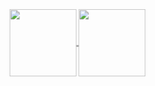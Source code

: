 <div align="center">
<a href="https://github.com/fyrhen">
  <img align="center" height="120" src="https://git-hub-stats-sand.vercel.app/api/?username=fyrhen&count_private=true&hide=contribs&show_icons=true&theme=github_dark" />
</a>
<a href="https://github.com/fyrhen">
  <img align="center" height="120" src="https://git-hub-stats-sand.vercel.app/api/top-langs/?username=fyrhen&layout=compact&langs_count=4&theme=github_dark" />
</a>
</div>
